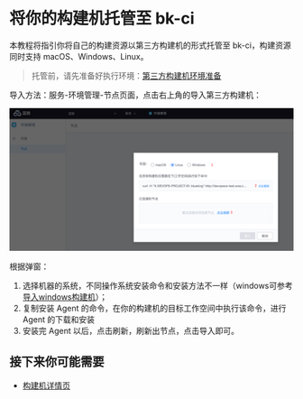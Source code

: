 # 将你的构建机托管至 bk-ci

本教程将指引你将自己的构建资源以第三方构建机的形式托管至 bk-ci，构建资源同时支持 macOS、Windows、Linux。
> 托管前，请先准备好执行环境：[第三方构建机环境准备](prepare-your-host.md)

导入方法：服务-环境管理-节点页面，点击右上角的导入第三方构建机：

![Resource](../../../assets/resource_2.png)

根据弹窗：

1. 选择机器的系统，不同操作系统安装命令和安装方法不一样（windows可参考[导入windows构建机](bkci-hosted-windows-agent.md)）；
2. 复制安装 Agent 的命令，在你的构建机的目标工作空间中执行该命令，进行 Agent 的下载和安装
3. 安装完 Agent 以后，点击刷新，刷新出节点，点击导入即可。

## 接下来你可能需要

- [构建机详情页](host-detail.md)
